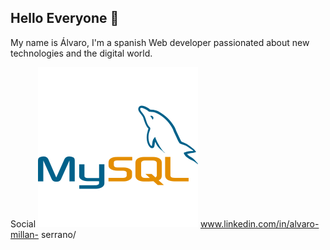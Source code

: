 ## Hello Everyone 👋

My name is Álvaro, I'm a spanish Web developer passionated about new technologies and the digital world. 


Social
<img src="https://raw.githubusercontent.com/devicons/devicon/master/icons/mysql/mysql-original-wordmark.svg"> www.linkedin.com/in/alvaro-millan- serrano/
